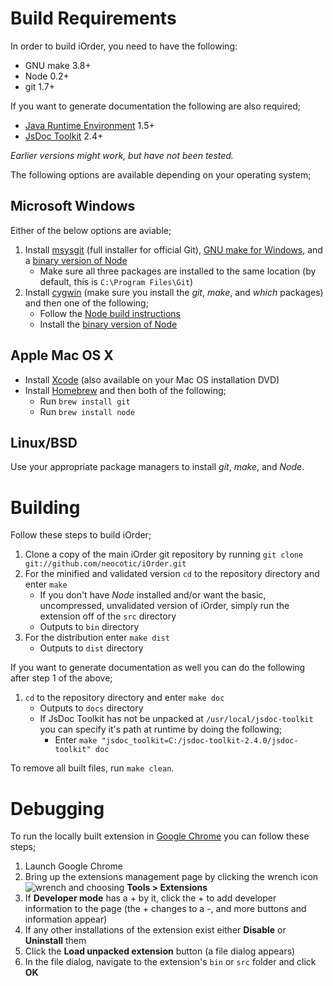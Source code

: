 # Build Requirements
In order to build iOrder, you need to have the following:

* GNU make 3.8+
* Node 0.2+
* git 1.7+

If you want to generate documentation the following are also required;

* [Java Runtime Environment](http://www.java.com/en) 1.5+
* [JsDoc Toolkit](http://code.google.com/p/jsdoc-toolkit) 2.4+

*Earlier versions might work, but have not been tested.*

The following options are available depending on your operating system;

## Microsoft Windows
Either of the below options are aviable;

1. Install [msysgit](https://code.google.com/p/msysgit) (full installer for official Git), [GNU make for Windows](http://gnuwin32.sourceforge.net/packages/make.htm), and a [binary version of Node](http://node-js.prcn.co.cc)
   * Make sure all three packages are installed to the same location (by default, this is `C:\Program Files\Git`)
2. Install [cygwin](http://cygwin.com) (make sure you install the *git*, *make*, and *which* packages) and then one of the following;
   * Follow the [Node build instructions](https://github.com/ry/node/wiki/Building-node.js-on-Cygwin-%28Windows%29)
   * Install the [binary version of Node](http://node-js.prcn.co.cc)

## Apple Mac OS X

* Install [Xcode](http://developer.apple.com/technologies/xcode.html) (also available on your Mac OS installation DVD)
* Install [Homebrew](http://mxcl.github.com/homebrew) and then both of the following;
   * Run `brew install git`
   * Run `brew install node`

## Linux/BSD
Use your appropriate package managers to install *git*, *make*, and *Node*.

# Building
Follow these steps to build iOrder;

1. Clone a copy of the main iOrder git repository by running `git clone git://github.com/neocotic/iOrder.git`
2. For the minified and validated version `cd` to the repository directory and enter `make`
   * If you don't have *Node* installed and/or want the basic, uncompressed, unvalidated version of iOrder, simply run the extension off of the `src` directory
   * Outputs to `bin` directory
3. For the distribution enter `make dist`
   * Outputs to `dist` directory

If you want to generate documentation as well you can do the following after step 1 of the above;

1. `cd` to the repository directory and enter `make doc`
   * Outputs to `docs` directory
   * If JsDoc Toolkit has not be unpacked at `/usr/local/jsdoc-toolkit` you can specify it's path at runtime by doing the following;
      * Enter `make "jsdoc_toolkit=C:/jsdoc-toolkit-2.4.0/jsdoc-toolkit" doc`

To remove all built files, run `make clean`.

# Debugging
To run the locally built extension in [Google Chrome](http://www.google.com/chrome) you can follow these steps;

1. Launch Google Chrome
2. Bring up the extensions management page by clicking the wrench icon ![wrench](http://code.google.com/chrome/extensions/images/toolsmenu.gif) and choosing **Tools > Extensions**
3. If **Developer mode** has a + by it, click the + to add developer information to the page (the + changes to a -, and more buttons and information appear)
4. If any other installations of the extension exist either **Disable** or **Uninstall** them
4. Click the **Load unpacked extension** button (a file dialog appears)
5. In the file dialog, navigate to the extension's `bin` or `src` folder and click **OK**